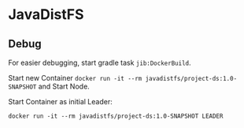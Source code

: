 # JavaDistFS

## Debug

For easier debugging, start gradle task `jib:DockerBuild`.

Start new Container `docker run -it --rm javadistfs/project-ds:1.0-SNAPSHOT` and Start Node.

Start Container as initial Leader:
```
docker run -it --rm javadistfs/project-ds:1.0-SNAPSHOT LEADER
```